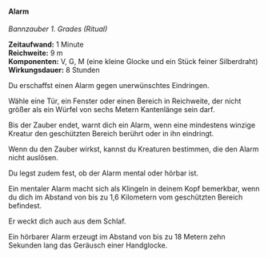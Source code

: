 #### Alarm
<!-- markdownlint-disable link-image-reference-definitions -->
<!-- spell-checker:words added amount avoids casting concentration damage different duration emphasis ends english false formula hour halves hours kommagetrennt mechanics minutes reaction ritual same saving school somatic special spell throw true wording wotc -->
[_metadata_:spell_name]:- "Alarm"
[_metadata_:spell_name_english]:- "Alarm"
[_metadata_:spell_school]:- "Bannzauber"
[_metadata_:spell_level]:- "1"
[_metadata_:casting_time_amount]:- "1"
[_metadata_:casting_time_unit]:- "Minute"
[_metadata_:ritual]:- "true"
[_metadata_:range]:- "9 m"
[_metadata_:target]:- "6-m Würfel"
[_metadata_:components_verbal]:- "true"
[_metadata_:components_somatic]:- "true"
[_metadata_:components_material]:- "true"
[_metadata_:components_material_description]:- "eine kleine Glocke und ein Stück feiner Silberdraht"
[_metadata_:concentration]:- "false"
[_metadata_:duration]:- "8 Stunden"
[_metadata_:compared_to_wotc_srd_5.1]:- "mechanics_same_wording_same"
[_metadata_:compared_to_a5e_srd]:- "mechanics_different_wording_different"
<!-- markdownlint-disable-next-line no-emphasis-as-heading -->
_Bannzauber 1. Grades (Ritual)_

**Zeitaufwand:** 1 Minute \
**Reichweite:** 9 m \
**Komponenten:** V, G, M (eine kleine Glocke und ein Stück feiner Silberdraht) \
**Wirkungsdauer:** 8 Stunden

Du erschaffst einen Alarm gegen unerwünschtes Eindringen.

Wähle eine Tür, ein Fenster oder einen Bereich in Reichweite, der nicht größer als ein Würfel von sechs Metern Kantenlänge sein darf.

Bis der Zauber endet, warnt dich ein Alarm, wenn eine mindestens winzige Kreatur den geschützten Bereich berührt oder in ihn eindringt.

Wenn du den Zauber wirkst, kannst du Kreaturen bestimmen, die den Alarm nicht auslösen.

Du legst zudem fest, ob der Alarm mental oder hörbar ist.

Ein mentaler Alarm macht sich als Klingeln in deinem Kopf bemerkbar, wenn du dich im Abstand von bis zu 1,6 Kilometern vom geschützten Bereich befindest.

Er weckt dich auch aus dem Schlaf.

Ein hörbarer Alarm erzeugt im Abstand von bis zu 18 Metern zehn Sekunden lang das Geräusch einer Handglocke.
